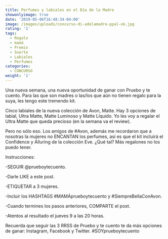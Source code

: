 ```yaml
---
title: Perfumes y labiales en el Día de la Madre
showonlyimage: true
date: '2019-05-06T16:48:34-04:00'
image: /images/uploads/concurso-di-adelamadre-ppal-ok.jpg
rating: '1'
tags:
  - Regalo
  - mamá
  - Premio
  - Suerte
  - Labiales
  - Perfumes
categories:
  - CONCURSO
weight: '1'
---
```

Una nueva semana, una nueva oportunidad de ganar con Pruebo y te cuento. Para las que son madres o las/los que aún no tienen regalo para la suya, les tengo este tremendo kit.

<!--more-->

Cinco labiales de la nueva colección de Avon, Matte. Hay 3 opciones de labial, Ultra Matte, Matte Luminoso y Matte Líquido. Yo les voy a regalar el Ultra Matte que queda precioso (en la semana va el review).

Pero no sólo eso. Los amigos de #Avon, además me recordaron que a nosotras la mujeres no ENCANTAN los perfumes, así es que el kit incluirá el Confidence y Alluring de la colección Eve. ¿Qué tal? Más regalones no los puedo tener.

Instrucciones:

\-SEGUIR @prueboytecuento.

\-Darle LIKE a este post.

\-ETIQUETAR a 3 mujeres.

\-Incluir los HASHTAGS #MAMÁprueboytecuento y #SiempreBellaConAvon.

\-Cuando termines los pasos anteriores, COMPARTE el post.

\-Atentos al resultado el jueves 9 a las 20 horas.

Recuerda que seguir las 3 RRSS de Pruebo y te cuento te da más opciones de ganar: Instagram, Facebook y Twitter. #SOYprueboytecuento
